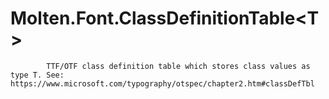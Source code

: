 ﻿  
# Molten.Font.ClassDefinitionTable&lt;T&gt;

            TTF/OTF class definition table which stores class values as type T. See: https://www.microsoft.com/typography/otspec/chapter2.htm#classDefTbl
            
